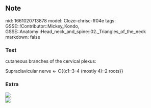 ## Note
nid: 1661020713878
model: Cloze-chrisc-ff04e
tags: GSSE::!Contributor::Mickey_Kondo, GSSE::Anatomy::Head_neck_and_spine::02._Triangles_of_the_neck
markdown: false

### Text
cutaneous branches of the cervical plexus:
<div>
  Supraclavicular nerve ← C{{c1::3-4 (mostly 4)::2 roots}}
</div>

### Extra
<div><img src="21896f317d0bf96ea492f3d509735a.png"></div>
<div><img src=
"paste-5411fe56b048666339f41efc9ff0f8895ab396cb.jpg"></div>
